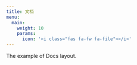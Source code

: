 ```yaml
---
title: 文档
menu:
  main:
    weight: 10
    params:
      icon: '<i class="fas fa-fw fa-file"></i>'
---
```


The example of Docs layout.

